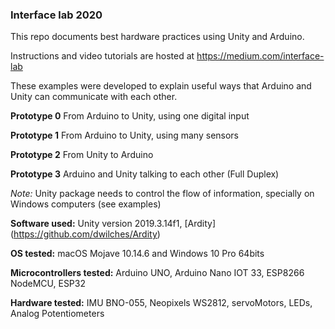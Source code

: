 ﻿### Interface lab 2020

This repo documents best hardware practices using Unity and Arduino.

Instructions and video tutorials are hosted at https://medium.com/interface-lab

These examples were developed to explain useful ways that Arduino and Unity can communicate with each other.


**Prototype 0** From Arduino to Unity, using one digital input

**Prototype 1** From Arduino to Unity, using many sensors

**Prototype 2** From Unity to Arduino

**Prototype 3** Arduino and Unity talking to each other (Full Duplex)

*Note:* Unity package needs to control the flow of information, specially on Windows computers (see examples)







**Software used:** Unity version 2019.3.14f1, [Ardity] (https://github.com/dwilches/Ardity)

**OS tested:** macOS Mojave 10.14.6 and Windows 10 Pro 64bits

**Microcontrollers tested:** Arduino UNO, Arduino Nano IOT 33, ESP8266 NodeMCU, ESP32

**Hardware tested:** IMU BNO-055, Neopixels WS2812, servoMotors, LEDs, Analog Potentiometers
